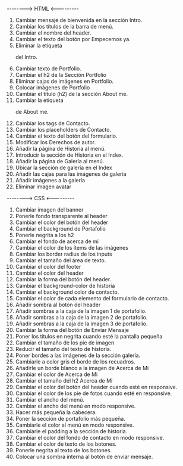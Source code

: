 --------> HTML <--------- 
1)	Cambiar mensaje de bienvenida en la sección Intro.
2)	Cambiar los títulos de la barra de menú.
3)	Cambiar el nombre del header. 
4)	Cambiar el texto del botón por Empecemos ya.
5)	Eliminar la etiqueta <p> del Intro.
6)	Cambiar texto de Portfolio.
7)	Cambiar el h2 de la Sección Portfolio
8)	Eliminar cajas de imágenes en Portfolio.
9)	Colocar imágenes de Portfolio
10)	Cambiar el título (h2) de la sección About me.
11)	Cambiar la etiqueta <p> de About me.
12)	Cambiar los tags de Contacto.
13)	Cambiar los placeholders de Contacto. 
14)	Cambiar el texto del botón del formulario.
15)	Modificar los Derechos de autor.
16)	Añadir la página de Historia al menú.
17)	Introducir la sección de Historia en el Index.
18)	Añadir la página de Galería al menú.
19)	Ubicar la sección de galería en el Index
20)	Añadir las cajas para las imágenes de galería
21)	Añadir imágenes a la galería 
22)	Eliminar imagen avatar



--------> CSS <--------- 
1)	Cambiar imagen del banner
2)	Ponerle fondo transparente al header
3)	Cambiar el color del botón del header
4)	 Cambiar el background de Portafolio
5)	Ponerle negrita a los h2
6)	Cambiar el fondo de acerca de mi
7)	Cambiar el color de los ítems de las imágenes
8)	Cambiar los border radius de los inputs
9)	Cambiar el tamaño del área de texto.
10)	Cambiar el color del footer
11)	Cambiar el color del header
12)	Cambiar la forma del botón del header.
13)	Cambiar el background-color de historia
14)	Cambiar el background color de contacto.
15)	Cambiar el color de cada elemento del  formulario de contacto.
16)	Añadir sombra al botón del header
17)	Añadir sombras a la caja de la imagen 1 de portafolio.
18)	Añadir sombras a la caja de la imagen 2 de portafolio.
19)	Añadir sombras a la caja de la imagen 3 de portafolio.
20)	Cambiar la forma del botón de Enviar Mensaje
21)	Poner los títulos en negrita cuando esté la pantalla pequeña
22)	Cambiar el tamaño de los pie de imagen
23)	Reducir el tamaño del texto de historia.
24)	Poner bordes a las imágenes de la sección galería.
25)	Cambiarle a color gris el borde de los recuadros.
26)	Añadirle un borde blanco a la imagen de Acerca de Mi
27)	Cambiar el color de Acerca de Mi
28)	Cambiar el tamaño del h2 Acerca de Mi
29)	Cambiar el color del botón del header cuando esté en responsive.
30)	Cambiar el color de los pie de fotos cuando esté en responsive.
31)	Cambiar el ancho del menú.
32)	Cambiar el ancho del menú en modo responsive.
33)	Hacer más pequeña  la cabecera.
34)	Poner la sección de portafolio más pequeña.
35)	Cambiarle el color al menú en modo responsive.
36)	Cambiarle el padding a la sección de historia.
37)	Cambiar el color del  fondo de contacto en modo responsive.
38)	Cambiar el color de texto de los botones.
39)	Ponerle negrita al texto de los botones.
40)	Colocar una sombra interna al botón de enviar mensaje.
